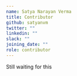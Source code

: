 ```yaml
---
name: Satya Narayan Verma
title: Contributor
github: satyanvm
twitter: ""
linkedin: ""
slack: ""
joining_date: ""
role: contributor
---
```


Still waiting for this
